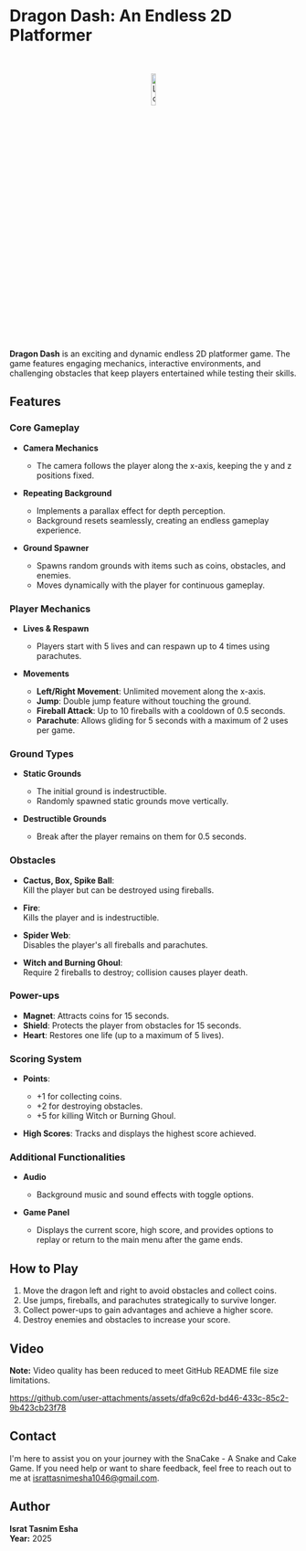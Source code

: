 # Dragon Dash: An Endless 2D Platformer  

<br>
<p align="center">
  <img src="https://github.com/user-attachments/assets/242222d5-4207-473b-987d-58163257f6ab" alt="Logo" width="12%">
</p>

**Dragon Dash** is an exciting and dynamic endless 2D platformer game. The game features engaging mechanics, interactive environments, and challenging obstacles that keep players entertained while testing their skills.

## Features

### Core Gameplay
- **Camera Mechanics**  
  - The camera follows the player along the x-axis, keeping the y and z positions fixed.  

- **Repeating Background**  
  - Implements a parallax effect for depth perception.  
  - Background resets seamlessly, creating an endless gameplay experience.  

- **Ground Spawner**  
  - Spawns random grounds with items such as coins, obstacles, and enemies.  
  - Moves dynamically with the player for continuous gameplay.  

### Player Mechanics
- **Lives & Respawn**  
  - Players start with 5 lives and can respawn up to 4 times using parachutes.  

- **Movements**  
  - **Left/Right Movement**: Unlimited movement along the x-axis.  
  - **Jump**: Double jump feature without touching the ground.  
  - **Fireball Attack**: Up to 10 fireballs with a cooldown of 0.5 seconds.  
  - **Parachute**: Allows gliding for 5 seconds with a maximum of 2 uses per game.  

### Ground Types
- **Static Grounds**  
  - The initial ground is indestructible.  
  - Randomly spawned static grounds move vertically.  

- **Destructible Grounds**  
  - Break after the player remains on them for 0.5 seconds.  

### Obstacles
- **Cactus, Box, Spike Ball**:  
  Kill the player but can be destroyed using fireballs.  

- **Fire**:  
  Kills the player and is indestructible.  

- **Spider Web**:  
  Disables the player's all fireballs and parachutes.  

- **Witch and Burning Ghoul**:  
  Require 2 fireballs to destroy; collision causes player death.  

### Power-ups
- **Magnet**: Attracts coins for 15 seconds.  
- **Shield**: Protects the player from obstacles for 15 seconds.  
- **Heart**: Restores one life (up to a maximum of 5 lives).  

### Scoring System
- **Points**:  
  - +1 for collecting coins.  
  - +2 for destroying obstacles.  
  - +5 for killing Witch or Burning Ghoul.  

- **High Scores**: Tracks and displays the highest score achieved.  

### Additional Functionalities
- **Audio**  
  - Background music and sound effects with toggle options.  

- **Game Panel**  
  - Displays the current score, high score, and provides options to replay or return to the main menu after the game ends.  

## How to Play
1. Move the dragon left and right to avoid obstacles and collect coins.  
2. Use jumps, fireballs, and parachutes strategically to survive longer.  
3. Collect power-ups to gain advantages and achieve a higher score.  
4. Destroy enemies and obstacles to increase your score.  

## Video
**Note:** Video quality has been reduced to meet GitHub README file size limitations.

https://github.com/user-attachments/assets/dfa9c62d-bd46-433c-85c2-9b423cb23f78

## Contact

I'm here to assist you on your journey with the SnaCake - A Snake and Cake Game. If you need help or want to share feedback, feel free to reach out to me at [israttasnimesha1046@gmail.com](mailto:israttasnimesha1046@gmail.com).

## Author

**Israt Tasnim Esha**  
**Year:** 2025

